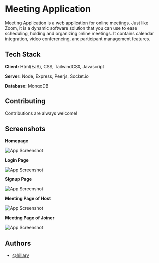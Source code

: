 
# Meeting Application

Meeting Application is a web application for online meetings. Just like Zoom, it is a dynamic software solution that you can use to ease scheduling, holding and organizing online meetings. It contains calendar integration, video conferencing, and participant management features. 


## Tech Stack

**Client:** Html(EJS), CSS, TailwindCSS, Javascript

**Server:** Node, Express, Peerjs, Socket.io

**Database:** MongoDB


## Contributing

Contributions are always welcome!


## Screenshots

**Homepage**

![App Screenshot]()

**Login Page**

![App Screenshot]()

**Signup Page**

![App Screenshot]()

**Meeting Page of Host**

![App Screenshot]()

**Meeting Page of Joiner**

![App Screenshot]()


## Authors

- [@hillary](https://www.github.com/hillaryserel)

